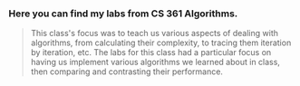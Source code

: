 ### Here you can find my labs from CS 361 Algorithms.
> This class's focus was to teach us various aspects of dealing
 with algorithms, from calculating their complexity, to tracing 
 them iteration by iteration, etc. The labs for this class had a
 particular focus on having us implement various algorithms we 
 learned about in class, then comparing and contrasting their 
 performance. 

